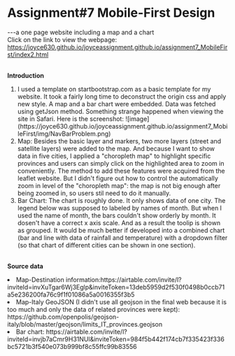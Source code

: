 # Assignment#7 Mobile-First Design 
---a one page website including a map and a chart
<br>Click on the link to view the webpage:<br> https://joyce630.github.io/joyceassignment.github.io/assignment7_MobileFirst/index2.html

<br><b>Introduction</b>
<ol>
<li>I used a template on startbootstrap.com as a basic template for my website. It took a fairly long time to deconstruct the origin css and apply new style. A map and a bar chart were embedded. Data was fetched using getJson method. 
Something strange happened when viewing the site in Safari. 
Here is the screenshot:
![image](https://joyce630.github.io/joyceassignment.github.io/assignment7_MobileFirst/img/NavBarProblem.png)
<li>Map: Besides the basic layer and markers, two more layers (street and satellite layers) were added to the map. And  because I want to show data in five cities, I applied a "choropleth map" to highlight specific provinces and users can simply click on the highlighted area to zoom in conveniently. The method to add these features were acquired from the leaflet website. But I didn't figure out how to control the automatically zoom in level of the "choropleth map": the map is not big enough after being zoomed in, so users stil need to do it manually.
<li>Bar Chart: The chart is roughly done. It only shows data of one city. The legend below was supposed to labeled by names of month. But when I used the name of month, the bars couldn't show orderly by month. It dosen't have a correct x axis scale. And as a result the toolip is shown as grouped. It would be much better if developed into a combined chart (bar and line with data of rainfall and temperature) with a dropdown filter (so that chart of different cities can be shown in one section).
</ol>



<br><b>Source data</b>
<li>Map-Destination information:https://airtable.com/invite/l?inviteId=invXuTgar6Wj3Eglp&inviteToken=13deb5959d2f530f0498b0ccb71a5e236200fa76c9f1f01086a5a0016355f3b5
<li>Map-Italy GeoJSON (I didn't use all geojson in the final web because it is too much and only the data of related provinces were kept): https://github.com/openpolis/geojson-italy/blob/master/geojson/limits_IT_provinces.geojson
<li>Bar chart: https://airtable.com/invite/l?inviteId=invjb7aCmr9H31NUl&inviteToken=984f5b442f174cb7f335423f336bc5721b3f540e073b999bf8c55ffc99b83556

        

